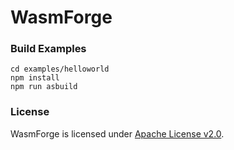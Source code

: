 WasmForge
=========

### Build Examples

    cd examples/helloworld
    npm install
    npm run asbuild


### License

WasmForge is licensed under [Apache License v2.0](LICENSE).